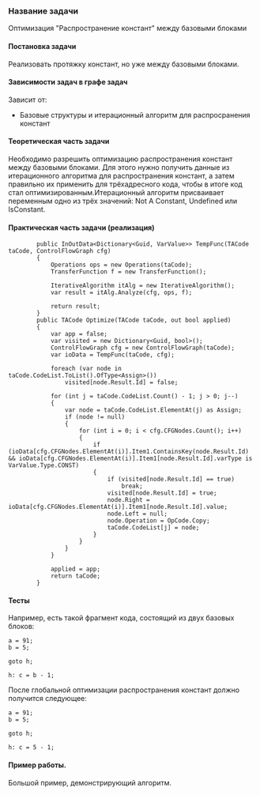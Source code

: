 ﻿### Название задачи
Оптимизация "Распространение констант" между базовыми блоками

#### Постановка задачи
Реализовать протяжку констант, но уже между базовыми блоками.

#### Зависимости задач в графе задач
Зависит от:
- Базовые структуры и итерационный алгоритм для распросранения констант

#### Теоретическая часть задачи
Необходимо разрешить оптимизацию распространения констант между базовыми блоками. Для этого нужно получить данные из итерационного алгоритма для распространения констант, а затем правильно их применить для трёхадресного кода, чтобы в итоге код стал оптимизированным.Итерационный алгоритм присваивает переменным одно из трёх значений: Not A Constant, Undefined или IsConstant.

#### Практическая часть задачи (реализация)
```
		public InOutData<Dictionary<Guid, VarValue>> TempFunc(TACode taCode, ControlFlowGraph cfg)
		{
			Operations ops = new Operations(taCode);
			TransferFunction f = new TransferFunction();

			IterativeAlgorithm itAlg = new IterativeAlgorithm();
			var result = itAlg.Analyze(cfg, ops, f);

			return result;
		}
		public TACode Optimize(TACode taCode, out bool applied)
		{
			var app = false;
			var visited = new Dictionary<Guid, bool>();
			ControlFlowGraph cfg = new ControlFlowGraph(taCode);
			var ioData = TempFunc(taCode, cfg);

			foreach (var node in taCode.CodeList.ToList().OfType<Assign>())
				visited[node.Result.Id] = false;

			for (int j = taCode.CodeList.Count() - 1; j > 0; j--)
			{
				var node = taCode.CodeList.ElementAt(j) as Assign;
				if (node != null)
				{
					for (int i = 0; i < cfg.CFGNodes.Count(); i++)
					{
						if (ioData[cfg.CFGNodes.ElementAt(i)].Item1.ContainsKey(node.Result.Id) && ioData[cfg.CFGNodes.ElementAt(i)].Item1[node.Result.Id].varType is VarValue.Type.CONST)
						{
							if (visited[node.Result.Id] == true)
								break;
							visited[node.Result.Id] = true;
							node.Right = ioData[cfg.CFGNodes.ElementAt(i)].Item1[node.Result.Id].value;
							node.Left = null;
							node.Operation = OpCode.Copy;
							taCode.CodeList[j] = node;
						}
					}
				}
			}

			applied = app;
			return taCode;
		}
```
#### Тесты
Например, есть такой фрагмент кода, состоящий из двух базовых блоков:
```
a = 91;
b = 5;

goto h;

h: c = b - 1;
```
После глобальной оптимизации распространения констант должно получится следующее:
```
a = 91;
b = 5;

goto h;

h: c = 5 - 1;
```

#### Пример работы.
Большой пример, демонстрирующий алгоритм.

